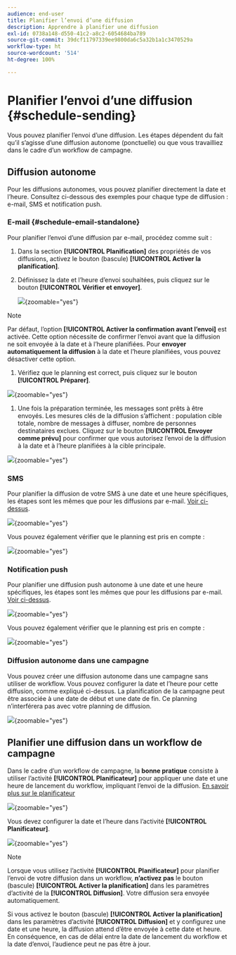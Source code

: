 ```yaml
---
audience: end-user
title: Planifier l’envoi d’une diffusion
description: Apprendre à planifier une diffusion
exl-id: 0738a148-d550-41c2-a8c2-6054684ba789
source-git-commit: 39dcf11797339ee9800da6c5a32b1a1c3470529a
workflow-type: ht
source-wordcount: '514'
ht-degree: 100%

---
```


# Planifier l’envoi d’une diffusion {#schedule-sending}

Vous pouvez planifier l’envoi d’une diffusion. Les étapes dépendent du fait qu’il s’agisse d’une diffusion autonome (ponctuelle) ou que vous travailliez dans le cadre d’un workflow de campagne.

## Diffusion autonome

Pour les diffusions autonomes, vous pouvez planifier directement la date et l’heure.
Consultez ci-dessous des exemples pour chaque type de diffusion : e-mail, SMS et notification push.

### E-mail {#schedule-email-standalone}

Pour planifier l’envoi d’une diffusion par e-mail, procédez comme suit :

1. Dans la section **[!UICONTROL Planification]** des propriétés de vos diffusions, activez le bouton (bascule) **[!UICONTROL Activer la planification]**.

1. Définissez la date et l’heure d’envoi souhaitées, puis cliquez sur le bouton **[!UICONTROL Vérifier et envoyer]**.

   ![](assets/schedule-email-standalone.png){zoomable="yes"}

>[!NOTE]
>
>Par défaut, l’option **[!UICONTROL Activer la confirmation avant l’envoi]** est activée. Cette option nécessite de confirmer l’envoi avant que la diffusion ne soit envoyée à la date et à l’heure planifiées. Pour **envoyer automatiquement la diffusion** à la date et l’heure planifiées, vous pouvez désactiver cette option.
>

1. Vérifiez que le planning est correct, puis cliquez sur le bouton **[!UICONTROL Préparer]**.

![](assets/schedule-email-standalone-prepare.png){zoomable="yes"}

1. Une fois la préparation terminée, les messages sont prêts à être envoyés. Les mesures clés de la diffusion s’affichent : population cible totale, nombre de messages à diffuser, nombre de personnes destinataires exclues. Cliquez sur le bouton **[!UICONTROL Envoyer comme prévu]** pour confirmer que vous autorisez l’envoi de la diffusion à la date et à l’heure planifiées à la cible principale.

![](assets/schedule-email-standalone-send.png){zoomable="yes"}


### SMS

Pour planifier la diffusion de votre SMS à une date et une heure spécifiques, les étapes sont les mêmes que pour les diffusions par e-mail. [Voir ci-dessus](#schedule-email-standalone).

![](assets/schedule-sms-standalone.png){zoomable="yes"}

Vous pouvez également vérifier que le planning est pris en compte :

![](assets/schedule-sms-standalone-prepare.png){zoomable="yes"}

### Notification push

Pour planifier une diffusion push autonome à une date et une heure spécifiques, les étapes sont les mêmes que pour les diffusions par e-mail. [Voir ci-dessus](#schedule-email-standalone).

![](assets/schedule-push-standalone.png){zoomable="yes"}

Vous pouvez également vérifier que le planning est pris en compte :

![](assets/schedule-push-standalone-prepare.png){zoomable="yes"}

### Diffusion autonome dans une campagne

Vous pouvez créer une diffusion autonome dans une campagne sans utiliser de workflow. Vous pouvez configurer la date et l’heure pour cette diffusion, comme expliqué ci-dessus.
La planification de la campagne peut être associée à une date de début et une date de fin. Ce planning n’interférera pas avec votre planning de diffusion.

![](assets/schedule-delivery-standalone.png){zoomable="yes"}

## Planifier une diffusion dans un workflow de campagne

Dans le cadre d’un workflow de campagne, la **bonne pratique** consiste à utiliser l’activité **[!UICONTROL Planificateur]** pour appliquer une date et une heure de lancement du workflow, impliquant l’envoi de la diffusion. [En savoir plus sur le planificateur ](../workflows/activities/scheduler.md)

![](assets/schedule-workflow.png){zoomable="yes"}


Vous devez configurer la date et l’heure dans l’activité **[!UICONTROL Planificateur]**.

![](assets/schedule-workflow-scheduler.png){zoomable="yes"}


>[!NOTE]
>
>Lorsque vous utilisez l’activité **[!UICONTROL Planificateur]** pour planifier l’envoi de votre diffusion dans un workflow, **n’activez pas** le bouton (bascule) **[!UICONTROL Activer la planification]** dans les paramètres d’activité de la **[!UICONTROL Diffusion]**. Votre diffusion sera envoyée automatiquement.
>

Si vous activez le bouton (bascule) **[!UICONTROL Activer la planification]** dans les paramètres d’activité **[!UICONTROL Diffusion]** et y configurez une date et une heure, la diffusion attend d’être envoyée à cette date et heure. En conséquence, en cas de délai entre la date de lancement du workflow et la date d’envoi, l’audience peut ne pas être à jour.
